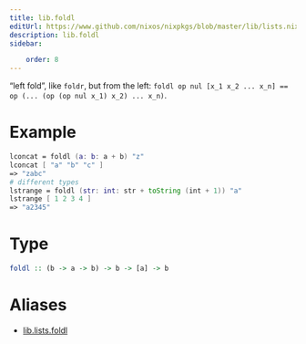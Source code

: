 ```yaml
---
title: lib.foldl
editUrl: https://www.github.com/nixos/nixpkgs/blob/master/lib/lists.nix#L115C11
description: lib.foldl
sidebar:

    order: 8
---
```


“left fold”, like `foldr`, but from the left:
`foldl op nul [x_1 x_2 ... x_n] == op (... (op (op nul x_1) x_2) ... x_n)`.

# Example

```nix
lconcat = foldl (a: b: a + b) "z"
lconcat [ "a" "b" "c" ]
=> "zabc"
# different types
lstrange = foldl (str: int: str + toString (int + 1)) "a"
lstrange [ 1 2 3 4 ]
=> "a2345"
```

# Type

```haskell
foldl :: (b -> a -> b) -> b -> [a] -> b
```


# Aliases

- [lib.lists.foldl](/nix-doc-comments/reference/lib/lists/lib-lists-foldl)


